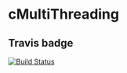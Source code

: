 # cMultiThreading

## Travis badge
[![Build Status](https://www.travis-ci.com/Jinto2021/cMultiThreading.svg?branch=main)](https://www.travis-ci.com/Jinto2021/cMultiThreading)

